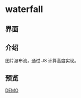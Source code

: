# waterfall
## 界面

## 介绍
图片瀑布流，通过 JS 计算高度实现。
## 预览
[DEMO](https://q-dragon.github.io/waterfall/index.html)
